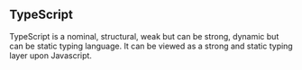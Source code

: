 
## TypeScript

TypeScript is a nominal, structural, weak but can be strong, dynamic but can be static typing language. It can be viewed as a strong and static typing layer upon Javascript.
